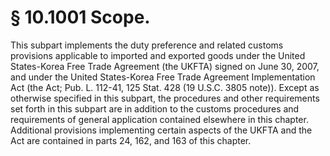 # § 10.1001   Scope.

This subpart implements the duty preference and related customs provisions applicable to imported and exported goods under the United States-Korea Free Trade Agreement (the UKFTA) signed on June 30, 2007, and under the United States-Korea Free Trade Agreement Implementation Act (the Act; Pub. L. 112-41, 125 Stat. 428 (19 U.S.C. 3805 note)). Except as otherwise specified in this subpart, the procedures and other requirements set forth in this subpart are in addition to the customs procedures and requirements of general application contained elsewhere in this chapter. Additional provisions implementing certain aspects of the UKFTA and the Act are contained in parts 24, 162, and 163 of this chapter.




